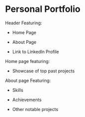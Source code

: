 # Personal Portfolio

Header Featuring:

- Home Page

- About Page

- Link to LinkedIn Profile

Home page featuring:

- Showcase of top past projects

About page Featuring:

- Skills

- Achievements

- Other notable projects
